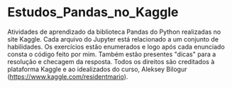 # Estudos_Pandas_no_Kaggle
 Atividades de aprendizado da biblioteca Pandas do Python realizadas no site Kaggle.
 Cada arquivo do Jupyter está relacionado a um conjunto de habilidades. 
 Os exercícios estão enumerados e logo após cada enunciado consta o código feito por mim.
 Também estão presentes "dicas" para a resolução e checagem da resposta.
 Todos os direitos são creditados à plataforma Kaggle e ao idealizados do curso, Aleksey Bilogur (https://www.kaggle.com/residentmario).
